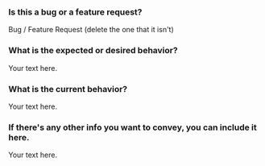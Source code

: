 ### Is this a bug or a feature request?

Bug / Feature Request (delete the one that it isn't)


### What is the expected or desired behavior?

Your text here.


### What is the current behavior?

Your text here.


### If there's any other info you want to convey, you can include it here.

Your text here.
